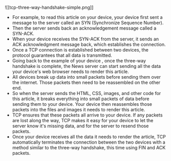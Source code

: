 ![[tcp-three-way-handshake-simple.png]]
+ For example, to read this article on your device, your device first sent a message to the server called an SYN (Synchronize Sequence Number).
+ Then the server sends back an acknowledgement message called a SYN-ACK.
+ When your device receives the SYN-ACK from the server, it sends an ACK acknowledgment message back, which establishes the connection.
+ Once a TCP connection is established between two devices, the protocol guarantees that all data is transmitted.
+ Going back to the example of your device , once the three-way handshake is complete, the News server can start sending all the data your device's web browser needs to render this article.
+ All devices break up data into small packets before sending them over the internet. Those packets then need to be reassembled on the other end.
+ So when the server sends the HTML, CSS, images, and other code for this article, it breaks everything into small packets of data before sending them to your device. Your device then reassembles those packets into the files and images it needs to render this article.
+ TCP ensures that these packets all arrive to your device. If any packets are lost along the way, TCP makes it easy for your device to let the server know it's missing data, and for the server to resend those packets.
+ Once your device receives all the data it needs to render the article, TCP automatically terminates the connection between the two devices with a method similar to the three-way handshake, this time using FIN and ACK packets.